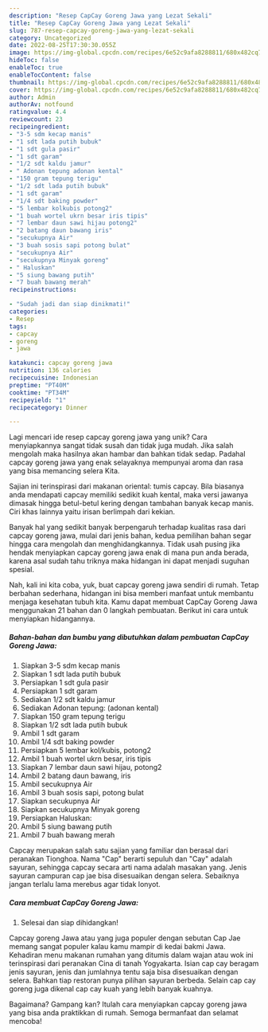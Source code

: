```yaml
---
description: "Resep CapCay Goreng Jawa yang Lezat Sekali"
title: "Resep CapCay Goreng Jawa yang Lezat Sekali"
slug: 787-resep-capcay-goreng-jawa-yang-lezat-sekali
category: Uncategorized
date: 2022-08-25T17:30:30.055Z
image: https://img-global.cpcdn.com/recipes/6e52c9afa8288811/680x482cq70/capcay-goreng-jawa-foto-resep-utama.jpg
hideToc: false
enableToc: true
enableTocContent: false
thumbnail: https://img-global.cpcdn.com/recipes/6e52c9afa8288811/680x482cq70/capcay-goreng-jawa-foto-resep-utama.jpg
cover: https://img-global.cpcdn.com/recipes/6e52c9afa8288811/680x482cq70/capcay-goreng-jawa-foto-resep-utama.jpg
author: Admin
authorAv: notfound
ratingvalue: 4.4
reviewcount: 23
recipeingredient:
- "3-5 sdm kecap manis"
- "1 sdt lada putih bubuk"
- "1 sdt gula pasir"
- "1 sdt garam"
- "1/2 sdt kaldu jamur"
- " Adonan tepung adonan kental"
- "150 gram tepung terigu"
- "1/2 sdt lada putih bubuk"
- "1 sdt garam"
- "1/4 sdt baking powder"
- "5 lembar kolkubis potong2"
- "1 buah wortel ukrn besar iris tipis"
- "7 lembar daun sawi hijau potong2"
- "2 batang daun bawang iris"
- "secukupnya Air"
- "3 buah sosis sapi potong bulat"
- "secukupnya Air"
- "secukupnya Minyak goreng"
- " Haluskan"
- "5 siung bawang putih"
- "7 buah bawang merah"
recipeinstructions:

- "Sudah jadi dan siap dinikmati!"
categories:
- Resep
tags:
- capcay
- goreng
- jawa

katakunci: capcay goreng jawa 
nutrition: 136 calories
recipecuisine: Indonesian
preptime: "PT40M"
cooktime: "PT34M"
recipeyield: "1"
recipecategory: Dinner

---
```





Lagi mencari ide resep capcay goreng jawa yang unik? Cara menyiapkannya sangat tidak susah dan tidak juga mudah. Jika salah mengolah maka hasilnya akan hambar dan bahkan tidak sedap. Padahal capcay goreng jawa yang enak selayaknya mempunyai aroma dan rasa yang bisa memancing selera Kita.





Sajian ini terinspirasi dari makanan oriental: tumis capcay. Bila biasanya anda mendapati capcay memiliki sedikit kuah kental, maka versi jawanya dimasak hingga betul-betul kering dengan tambahan banyak kecap manis. Ciri khas lainnya yaitu irisan berlimpah dari kekian.

Banyak hal yang sedikit banyak berpengaruh terhadap kualitas rasa dari capcay goreng jawa, mulai dari jenis bahan, kedua pemilihan bahan segar hingga cara mengolah dan menghidangkannya. Tidak usah pusing jika hendak menyiapkan capcay goreng jawa enak di mana pun anda berada, karena asal sudah tahu triknya maka hidangan ini dapat menjadi suguhan spesial.






Nah, kali ini kita coba, yuk, buat capcay goreng jawa sendiri di rumah. Tetap berbahan sederhana, hidangan ini bisa memberi manfaat untuk membantu menjaga kesehatan tubuh kita. Kamu dapat membuat CapCay Goreng Jawa menggunakan 21 bahan dan 0 langkah pembuatan. Berikut ini cara untuk menyiapkan hidangannya.

<!--inarticleads1-->

##### Bahan-bahan dan bumbu yang dibutuhkan dalam pembuatan CapCay Goreng Jawa:

1. Siapkan 3-5 sdm kecap manis
1. Siapkan 1 sdt lada putih bubuk
1. Persiapkan 1 sdt gula pasir
1. Persiapkan 1 sdt garam
1. Sediakan 1/2 sdt kaldu jamur
1. Sediakan  Adonan tepung: (adonan kental)
1. Siapkan 150 gram tepung terigu
1. Siapkan 1/2 sdt lada putih bubuk
1. Ambil 1 sdt garam
1. Ambil 1/4 sdt baking powder
1. Persiapkan 5 lembar kol/kubis, potong2
1. Ambil 1 buah wortel ukrn besar, iris tipis
1. Siapkan 7 lembar daun sawi hijau, potong2
1. Ambil 2 batang daun bawang, iris
1. Ambil secukupnya Air
1. Ambil 3 buah sosis sapi, potong bulat
1. Siapkan secukupnya Air
1. Siapkan secukupnya Minyak goreng
1. Persiapkan  Haluskan:
1. Ambil 5 siung bawang putih
1. Ambil 7 buah bawang merah


Capcay merupakan salah satu sajian yang familiar dan berasal dari peranakan Tionghoa. Nama &#34;Cap&#34; berarti sepuluh dan &#34;Cay&#34; adalah sayuran, sehingga capcay secara arti nama adalah masakan yang. Jenis sayuran campuran cap jae bisa disesuaikan dengan selera. Sebaiknya jangan terlalu lama merebus agar tidak lonyot. 

<!--inarticleads2-->

##### Cara membuat CapCay Goreng Jawa:


1. Selesai dan siap dihidangkan!

Capcay goreng Jawa atau yang juga populer dengan sebutan Cap Jae memang sangat populer kalau kamu mampir di kedai bakmi Jawa. Kehadiran menu makanan rumahan yang ditumis dalam wajan atau wok ini terinspirasi dari peranakan Cina di tanah Yogyakarta. Isian cap cay beragam jenis sayuran, jenis dan jumlahnya tentu saja bisa disesuaikan dengan selera. Bahkan tiap restoran punya pilihan sayuran berbeda. Selain cap cay goreng juga dikenal cap cay kuah yang lebih banyak kuahnya. 

Bagaimana? Gampang kan? Itulah cara menyiapkan capcay goreng jawa yang bisa anda praktikkan di rumah. Semoga bermanfaat dan selamat mencoba!
